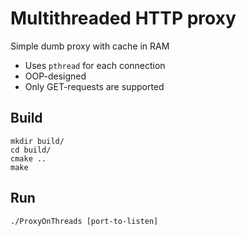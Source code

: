 # Multithreaded HTTP proxy
Simple dumb proxy with cache in RAM

- Uses `pthread` for each connection
- OOP-designed
- Only GET-requests are supported

## Build
	mkdir build/
	cd build/
	cmake ..
	make
	
## Run
	./ProxyOnThreads [port-to-listen]
